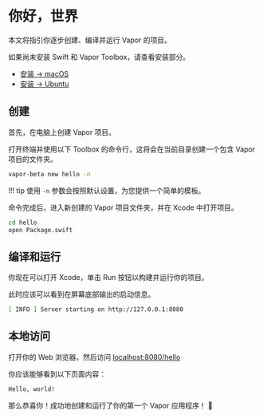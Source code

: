 # 你好，世界

本文将指引你逐步创建、编译并运行 Vapor 的项目。

如果尚未安装 Swift 和 Vapor Toolbox，请查看安装部分。

- [安装 &rarr; macOS](../install/macos.md)
- [安装 &rarr; Ubuntu](../install/ubuntu.md)

## 创建

首先，在电脑上创建 Vapor 项目。

打开终端并使用以下 Toolbox 的命令行，这将会在当前目录创建一个包含 Vapor 项目的文件夹。

```sh
vapor-beta new hello -n
```

!!! tip
	使用 `-n` 参数会按照默认设置，为您提供一个简单的模板。

命令完成后，进入新创建的 Vapor 项目文件夹，并在 Xcode 中打开项目。

```sh
cd hello
open Package.swift
```

## 编译和运行

你现在可以打开 Xcode，单击 Run 按钮以构建并运行你的项目。

此时应该可以看到在屏幕底部输出的启动信息。

```sh
[ INFO ] Server starting on http://127.0.0.1:8080
```

## 本地访问

打开你的 Web 浏览器，然后访问 <a href="http://localhost:8080/hello" target="_blank">localhost:8080/hello</a>

你应该能够看到以下页面内容：

```html
Hello, world!
```

那么恭喜你！成功地创建和运行了你的第一个 Vapor 应用程序！ 🎉
